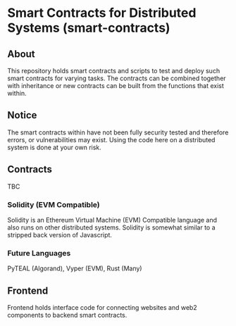 # Smart Contracts for Distributed Systems (smart-contracts)

## About

This repository holds smart contracts and scripts to test and deploy such smart contracts for varying tasks. The contracts can be combined together with inheritance or new contracts can be built from the functions that exist within.

## Notice

The smart contracts within have not been fully security tested and therefore errors, or vulnerabilities may exist. Using the code here on a distributed system is done at your own risk.

## Contracts

TBC

### Solidity (EVM Compatible)

Solidity is an Ethereum Virtual Machine (EVM) Compatible language and also runs on other distributed systems. Solidity is somewhat similar to a stripped back version of Javascript.

### Future Languages

PyTEAL (Algorand), Vyper (EVM), Rust (Many)


## Frontend

Frontend holds interface code for connecting websites and web2 components to backend smart contracts.
